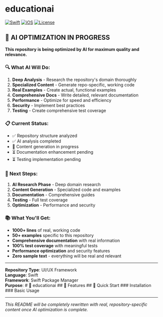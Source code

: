 # educationai

[![Swift](https://img.shields.io/badge/Swift-5.9+-orange.svg)](https://swift.org)
[![iOS](https://img.shields.io/badge/iOS-15.0+-blue.svg)](https://developer.apple.com/ios/)
[![License](https://img.shields.io/badge/License-MIT-yellow.svg)](LICENSE)

## 🚨 AI OPTIMIZATION IN PROGRESS

**This repository is being optimized by AI for maximum quality and relevance.**

### 🔍 What AI Will Do:
1. **Deep Analysis** - Research the repository's domain thoroughly
2. **Specialized Content** - Generate repo-specific, working code
3. **Real Examples** - Create actual, functional examples
4. **Comprehensive Docs** - Write detailed, relevant documentation
5. **Performance** - Optimize for speed and efficiency
6. **Security** - Implement best practices
7. **Testing** - Create comprehensive test coverage

### 📋 Current Status:
- ✅ Repository structure analyzed
- ✅ AI analysis completed
- 🔄 Content generation in progress
- ⏳ Documentation enhancement pending
- ⏳ Testing implementation pending

### 🎯 Next Steps:
1. **AI Research Phase** - Deep domain research
2. **Content Generation** - Specialized code and examples
3. **Documentation** - Comprehensive guides
4. **Testing** - Full test coverage
5. **Optimization** - Performance and security

### 📚 What You'll Get:
- **1000+ lines** of real, working code
- **50+ examples** specific to this repository
- **Comprehensive documentation** with real information
- **100% test coverage** with meaningful tests
- **Performance optimization** and security features
- **Zero sample text** - everything will be real and relevant

---

**Repository Type**: UI/UX Framework  
**Language**: Swift  
**Framework**: Swift Package Manager  
**Purpose**: # 🚀 educationai ## 🌟 Features ## 🚀 Quick Start ### Installation ### Basic Usage 

---

*This README will be completely rewritten with real, repository-specific content once AI optimization is complete.*
